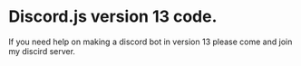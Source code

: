 # Discord.js version 13 code. 

If you need help on making a discord bot in version 13 please come and join my discird server.
